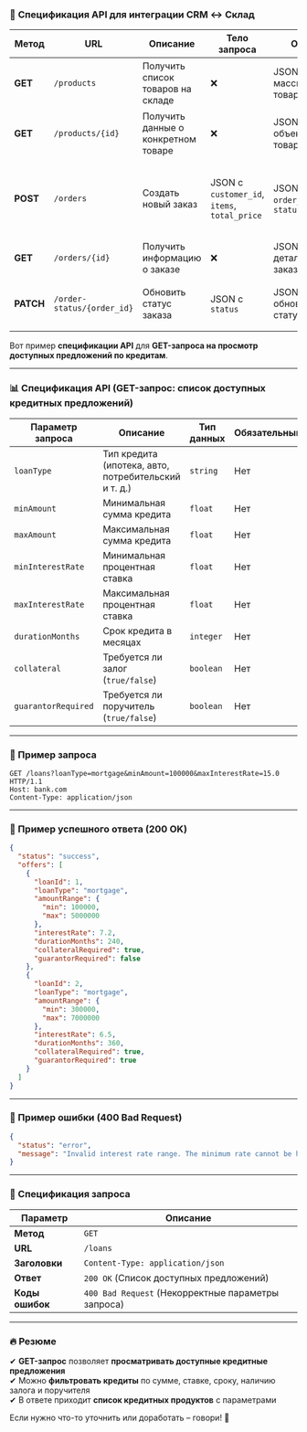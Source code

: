 ### 🔹 **Спецификация API для интеграции CRM ↔ Склад**
| **Метод**  | **URL**  | **Описание**  | **Тело запроса**  | **Ответ**  | **Коды ответа** |
|------------|----------|--------------|------------------|------------|----------------|
| **GET** | `/products` | Получить список товаров на складе | ❌ | JSON-массив товаров | `200 OK`, `500 Internal Server Error` |
| **GET** | `/products/{id}` | Получить данные о конкретном товаре | ❌ | JSON-объект товара | `200 OK`, `404 Not Found` |
| **POST** | `/orders` | Создать новый заказ | JSON с `customer_id`, `items`, `total_price` | JSON с `order_id` и `status` | `201 Created`, `400 Bad Request`, `500 Internal Server Error` |
| **GET** | `/orders/{id}` | Получить информацию о заказе | ❌ | JSON с деталями заказа | `200 OK`, `404 Not Found` |
| **PATCH** | `/order-status/{order_id}` | Обновить статус заказа | JSON с `status` | JSON с обновленным статусом | `200 OK`, `400 Bad Request`, `404 Not Found` |


Вот пример **спецификации API** для **GET-запроса на просмотр доступных предложений по кредитам**.

---

### **📊 Спецификация API (GET-запрос: список доступных кредитных предложений)**

| **Параметр запроса**  | **Описание**                                           | **Тип данных** | **Обязательный** | **Пример**            |
|----------------------|--------------------------------------------------------|--------------|----------------|----------------------|
| `loanType`          | Тип кредита (ипотека, авто, потребительский и т. д.)   | `string`      | Нет            | `mortgage`           |
| `minAmount`         | Минимальная сумма кредита                              | `float`       | Нет            | `100000`             |
| `maxAmount`         | Максимальная сумма кредита                             | `float`       | Нет            | `5000000`            |
| `minInterestRate`   | Минимальная процентная ставка                          | `float`       | Нет            | `5.0`                |
| `maxInterestRate`   | Максимальная процентная ставка                         | `float`       | Нет            | `15.0`               |
| `durationMonths`    | Срок кредита в месяцах                                 | `integer`     | Нет            | `240`                |
| `collateral`        | Требуется ли залог (`true/false`)                      | `boolean`     | Нет            | `true`               |
| `guarantorRequired` | Требуется ли поручитель (`true/false`)                 | `boolean`     | Нет            | `false`              |

---

### **📍 Пример запроса**
```http
GET /loans?loanType=mortgage&minAmount=100000&maxInterestRate=15.0 HTTP/1.1
Host: bank.com
Content-Type: application/json
```

---

### **📍 Пример успешного ответа (200 OK)**
```json
{
  "status": "success",
  "offers": [
    {
      "loanId": 1,
      "loanType": "mortgage",
      "amountRange": {
        "min": 100000,
        "max": 5000000
      },
      "interestRate": 7.2,
      "durationMonths": 240,
      "collateralRequired": true,
      "guarantorRequired": false
    },
    {
      "loanId": 2,
      "loanType": "mortgage",
      "amountRange": {
        "min": 300000,
        "max": 7000000
      },
      "interestRate": 6.5,
      "durationMonths": 360,
      "collateralRequired": true,
      "guarantorRequired": true
    }
  ]
}
```

---

### **📍 Пример ошибки (400 Bad Request)**
```json
{
  "status": "error",
  "message": "Invalid interest rate range. The minimum rate cannot be higher than the maximum rate."
}
```

---

### **📍 Спецификация запроса**

| **Параметр**       | **Описание**                                         |
|--------------------|------------------------------------------------------|
| **Метод**          | `GET`                                                |
| **URL**            | `/loans`                                             |
| **Заголовки**      | `Content-Type: application/json`                     |
| **Ответ**          | `200 OK` (Список доступных предложений)              |
| **Коды ошибок**    | `400 Bad Request` (Некорректные параметры запроса)   |

---

### 🔥 **Резюме**
✔ **GET-запрос** позволяет **просматривать доступные кредитные предложения**  
✔ Можно **фильтровать кредиты** по сумме, ставке, сроку, наличию залога и поручителя  
✔ В ответе приходит **список кредитных продуктов** с параметрами  

Если нужно что-то уточнить или доработать – говори! 🚀
